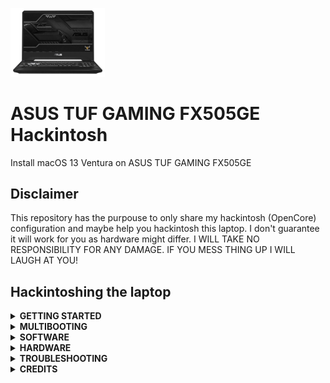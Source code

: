 <a href="https://www.asus.com/it/supportonly/fx505ge/helpdesk_knowledge/"><img src="https://github.com/usefulstuffs/ASUS-TUF-GAMING-FX505GE-Hackintosh/blob/main/66936053_8228631142.jpg?raw=true" width="30%" height="30%"></a>

# ASUS TUF GAMING FX505GE Hackintosh
Install macOS 13 Ventura on ASUS TUF GAMING FX505GE

## Disclaimer
This repository has the purpouse to only share my hackintosh (OpenCore) configuration and maybe help you hackintosh this laptop.
I don't guarantee it will work for you as hardware might differ.
I WILL TAKE NO RESPONSIBILITY FOR ANY DAMAGE. IF YOU MESS THING UP I WILL LAUGH AT YOU!

## Hackintoshing the laptop
<details>
  <summary><strong> GETTING STARTED </strong></summary>
  <br>
  
  > ### Windows
  1. Download the [EFI](https://github.com/usefulstuffs/ASUS-TUF-GAMING-FX505GE-Hackintosh/releases) from this repository
  2. Download [MacRecovery for Windows](https://github.com/usefulstuffs/macrecovery.exe/releases/latest/download/macrecovery.exe)
  3. Take an USB with atleast 4 GB and completely format it with rufus (filesystem must be FAT32 or Large FAT32).
  4. Copy the EFI folder from the zip you have downloaded.
  5. Now go to the downloads and open a command prompt here.
  6. Run the command ``macrecovery.exe -b Mac-B4831CEBD52A0C4C -m 00000000000000000 download`` to download the recovery of macOS Ventura
  7. When it finishes, copy the ``com.apple.recovery.boot`` to the root of the USB.
  8. The root of the USB should now have 2 folders: ``com.apple.recovery.boot`` and ``EFI``
  9. Now you might want to generate a serial for your "Fake Mac", for this use the [GenSMBIOS](https://github.com/corpnewt/GenSMBIOS) tool.
  10. Now reboot and spam esc until you see the boot menu.
  11. Select with the arrow keys your USB, then select again the name of the USB.
  12. If you get to the language picker, congrats! You have booted successfully macOS. Now the install is like a real Mac.
  13. Select disk utility and erase ENTIRELY your disk by enabling all volumes
  14. Give it a name, personally I reccommend "Macintosh SSD"
  15. Once it's done, close disk utility
  16. Connect to Wi-Fi or connect via Ethernet
  17. Select install macOS Ventura
  18. Hit next and agree the license agreement
  19. Select your disk and wait until it installs
  20. You should now get the macOS configuration, complete it.
  21. Now you need to mount the EFI partition or else you can't boot macOS without the USB. You'll use [MountEFI](https://github.com/corpnewt/MountEFI).
  22. Now copy the EFI golder from the USB to the EFI partition you see in finder and you can finally disconnect the USB.
  23. Eject also the EFI partition to unmount it
  24. Enjoy.
> ### Linux
Guide is coming soon.
</details>

<details>
  <summary><strong> MULTIBOOTING </strong></summary>

  If you want to multiboot MacOS with other OS, follow the [dedicated OpenCore guide](https://dortania.github.io/OpenCore-Multiboot/). If you want to use BootCamp for dualbooting MacOS and Windows, follow the instructions on [this page](https://dortania.github.io/OpenCore-Post-Install/multiboot/bootcamp.html).
</details>

<details>
<summary><strong> SOFTWARE </strong></summary>
  
| | Version |
| ---: | :--- |
| ``OpenCore`` | 0.9.7 (RELEASE) |
| ``Ventura`` | 13 |
| ``SMBIOS`` | MacBookPro15,3 |

</details>

<details>
<summary><strong> HARDWARE </strong></summary>
  
| | Device | macOS 13 Ventura compatibility |
| ---: | :--- | :--- |
| ``Chipset`` | Mobile Intel Chipset | No issues |
| ``CPU`` | Intel Core i7-8750H processor, 6 Cores / 12 Threads, 2.2GHz / 4.1GHz, 9MB Cache | No issues |
| ``Memory`` | 16GB dual-channel DDR4-2667MHz, up to 64GB | No issues |
| ``iGPU`` | Intel UHD Graphics 630 | No issues |
| ``dGPU`` | NVIDIA GeForce GTX 1050 Ti (4GB GDDR5 VRAM) | NVIDIA Drivers absent for Ventura. ACPI should be patched to disable dGPU |
| | HDMI 2.0B | HDMI connected directly to NVIDIA GPU and will not work in macOS |
| ``Storage`` | WDC PC SN520 SDAPNUW-256G-1002 | No issues  |
| ``Screen`` | 15.6" Full HD 60Hz, 1920 x 1080 IPS |  No issues |
| ``Webcam`` | Built-in IR HD webcam (1MP / 720P) |  No issues |
| ``WiFi`` | Intel(R) Wireless-AC 9462 | No issues |
| ``Input & Output`` | USB 3.1 Gen 1 (USB-A) x2 + USB 2.0 x1 | No issues |
| ``Soundboard`` | Realtek ALC235 | No issues |
| ``Battery`` | 4 Cells, 48Whr | About 3-5h after proper Power Management configuration. |
| ``Keyboard`` | Backlight Keyboard Multicolor | After waking up from sleep backlights are not working. |
| ``Touchpad`` | ELAN1200 Touchpad | Not working for now. Please use an [USB mouse](https://www.amazon.com/s?k=usb+mouse). |

</details>

<details>
  <summary><strong> TROUBLESHOOTING </strong></summary>
  
  * Use [Google](https://google.com) or [Bing](https://bing.com) or whatever search engine to search for problem fixes.
  * Check [OpenCore Forums](https://github.com/acidanthera/OpenCorePkg/blob/master/Docs/FORUMS.md) also for problem fixes and for known issues.
</details>

<details>
<summary><strong> CREDITS </strong></summary>
  
* [Dortania](https://dortania.github.io/) - for Vanilla guides
* [Acidanthera](https://github.com/acidanthera) - for OpenCore and lots of kexts
* [RehabMan](https://github.com/RehabMan) - for ACPI patching guides
</details>
